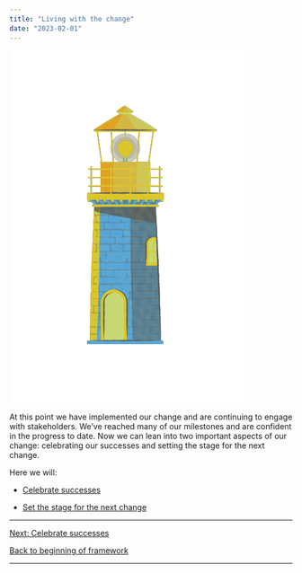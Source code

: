 ```yaml
---
title: "Living with the change"
date: "2023-02-01"
---
```


![](images/FLC-Waypoint.png)

At this point we have implemented our change and are continuing to engage with stakeholders. We’ve reached many of our milestones and are confident in the progress to date. Now we can lean into two important aspects of our change: celebrating our successes and setting the stage for the next change.

Here we will:

- [Celebrate successes](/framework-for-leading-change/celebrating-successes/)

- [Set the stage for the next change](/framework-for-leading-change/setting-the-stage-for-our-next-change/)

* * *

[Next: Celebrate successes](/framework-for-leading-change/celebrating-successes/)

[Back to beginning of framework](/framework-for-leading-change/)

* * *
